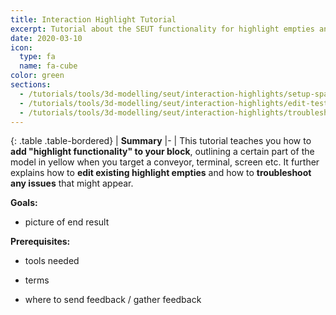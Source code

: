 ```yaml
---
title: Interaction Highlight Tutorial
excerpt: Tutorial about the SEUT functionality for highlight empties and how to use them.
date: 2020-03-10
icon:
  type: fa
  name: fa-cube
color: green
sections:
  - /tutorials/tools/3d-modelling/seut/interaction-highlights/setup-spawn
  - /tutorials/tools/3d-modelling/seut/interaction-highlights/edit-test
  - /tutorials/tools/3d-modelling/seut/interaction-highlights/troubleshooting
---
```

<div class="table-responsive">

{: .table .table-bordered}
| **Summary**
|-
| This tutorial teaches you how to **add "highlight functionality" to your block**, outlining a certain part of the model in yellow when you target a conveyor, terminal, screen etc. It further explains how to **edit existing highlight empties** and how to **troubleshoot any issues** that might appear.

</div>

**Goals:** 
* picture of end result

**Prerequisites:** 
* tools needed


* terms
* where to send feedback / gather feedback